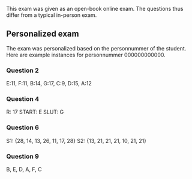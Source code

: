 This exam was given as an open-book online exam.
The questions thus differ from a typical in-person exam.

## Personalized exam

The exam was personalized based on the personnummer of the student.
Here are example instances for personnummer 000000000000.

### Question 2

E:11, F:11, B:14, G:17, C:9, D:15, A:12

### Question 4

R: 17
START: E
SLUT: G

### Question 6

S1: {28, 14, 13, 26, 11, 17, 28}
S2: {13, 21, 21, 21, 10, 21, 21}

### Question 9

B, E, D, A, F, C
